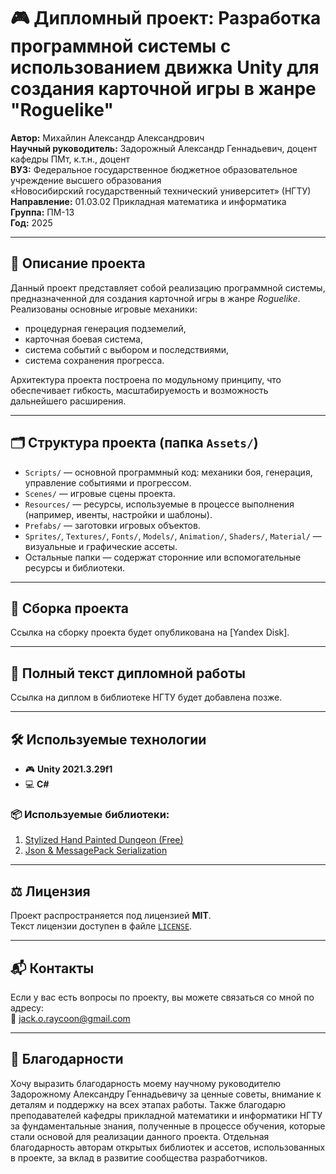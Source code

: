 # 🎮 Дипломный проект: Разработка программной системы с использованием движка Unity для создания карточной игры в жанре "Roguelike"

**Автор:** Михайлин Александр Александрович  
**Научный руководитель:** Задорожный Александр Геннадьевич, доцент кафедры ПМт, к.т.н., доцент  
**ВУЗ:** Федеральное государственное бюджетное образовательное учреждение высшего образования  
«Новосибирский государственный технический университет» (НГТУ)  
**Направление:** 01.03.02 Прикладная математика и информатика  
**Группа:** ПМ-13  
**Год:** 2025

---

## 📌 Описание проекта

Данный проект представляет собой реализацию программной системы, предназначенной для создания карточной игры в жанре *Roguelike*.  
Реализованы основные игровые механики:
- процедурная генерация подземелий,
- карточная боевая система,
- система событий с выбором и последствиями,
- система сохранения прогресса.

Архитектура проекта построена по модульному принципу, что обеспечивает гибкость, масштабируемость и возможность дальнейшего расширения.

---

## 🗂️ Структура проекта (папка `Assets/`)

- `Scripts/` — основной программный код: механики боя, генерация, управление событиями и прогрессом.
- `Scenes/` — игровые сцены проекта.
- `Resources/` — ресурсы, используемые в процессе выполнения (например, ивенты, настройки и шаблоны).
- `Prefabs/` — заготовки игровых объектов.
- `Sprites/`, `Textures/`, `Fonts/`, `Models/`, `Animation/`, `Shaders/`, `Material/` — визуальные и графические ассеты.
- Остальные папки — содержат сторонние или вспомогательные ресурсы и библиотеки.

---

## 🚀 Сборка проекта

Ссылка на сборку проекта будет опубликована на [Yandex Disk].

---

## 📄 Полный текст дипломной работы

Ссылка на диплом в библиотеке НГТУ будет добавлена позже.

---

## 🛠️ Используемые технологии

- 🎮 **Unity 2021.3.29f1**
- 💻 **C#**

### 📦 Используемые библиотеки:
1. [Stylized Hand Painted Dungeon (Free)](https://assetstore.unity.com/packages/3d/environments/stylized-hand-painted-dungeon-free-173934)
2. [Json & MessagePack Serialization](https://assetstore.unity.com/packages/tools/network/json-messagepack-serialization-59918)

---

## ⚖️ Лицензия

Проект распространяется под лицензией **MIT**.  
Текст лицензии доступен в файле [`LICENSE`](./LICENSE).

---

## 📬 Контакты

Если у вас есть вопросы по проекту, вы можете связаться со мной по адресу:  
📧 jack.o.raycoon@gmail.com

---

## 💬 Благодарности

Хочу выразить благодарность моему научному руководителю Задорожному Александру Геннадьевичу за ценные советы, внимание к деталям и поддержку на всех этапах работы. 
Также благодарю преподавателей кафедры прикладной математики и информатики НГТУ за фундаментальные знания, полученные в процессе обучения, которые стали основой для реализации данного проекта. 
Отдельная благодарность авторам открытых библиотек и ассетов, использованных в проекте, за вклад в развитие сообщества разработчиков.
